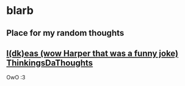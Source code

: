 # blarb
Place for my random thoughts
---
[I(dk)eas (wow Harper that was a funny joke)](/nefarious-plans/idk.md)
[ThinkingsDaThoughts](/nefarious-plans/REEEEEEEEEEE.md)
---
OwO :3
